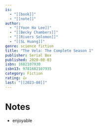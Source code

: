 ```yaml
---
is:
  - "[[book]]"
  - "[[note]]"
author:
  - "[[Yoon Ha Lee]]"
  - "[[Becky Chambers]]"
  - "[[Rivers Solomon]]"
  - "[[SL Huang]]"
genre: science fiction
title: "The Vela: The Complete Season 1"
publisher: Serial Box
published: 2020-08-03
isbn: 1682107930
isbn13: 9781682107935
category: Fiction
rating: 👍
last: "[[2023-08]]"
---
```

# Notes
- enjoyable
